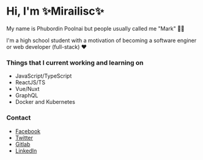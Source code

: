 # Hi, I'm ✨Mirailisc✨

My name is Phubordin Poolnai but people usually called me "Mark" 🧒🏽

I'm a high school student with a motivation of becoming a software enginer or web developer (full-stack) ❤️

### Things that I current working and learning on
- JavaScript/TypeScript
- ReactJS/TS
- Vue/Nuxt
- GraphQL
- Docker and Kubernetes

### Contact
- [Facebook](https://facebook.com/MirailiscLm)
- [Twitter](https://twitter.com/Mirailisc)
- [Gitlab](https://gitlab.com/Mirailisc)
- [LinkedIn](https://linkedin.com/in/phubordin-poolnai-31480a214/)
